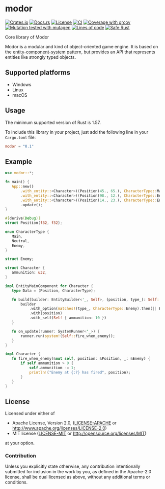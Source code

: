 # modor

[![Crates.io](https://img.shields.io/crates/v/modor.svg)](https://crates.io/crates/modor)
[![Docs.rs](https://img.shields.io/docsrs/modor)](https://docs.rs/crate/modor)
[![License](https://img.shields.io/crates/l/modor)](https://github.com/modor-engine/modor)
[![CI](https://github.com/modor-engine/modor/actions/workflows/ci.yml/badge.svg)](https://github.com/modor-engine/modor/actions/workflows/ci.yml)
[![Coverage with grcov](https://img.shields.io/codecov/c/gh/modor-engine/modor)](https://app.codecov.io/gh/modor-engine/modor)
[![Mutation tested with mutagen](https://img.shields.io/badge/mutation%20tested-mutagen-blue.svg)](https://github.com/modor-engine/modor/actions/workflows/ci.yml)
[![Lines of code](https://tokei.rs/b1/github/modor-engine/modor?category=code)](https://github.com/modor-engine/modor)
[![Safe Rust](https://img.shields.io/badge/safe%20Rust-%E2%9C%94%EF%B8%8F-green.svg)](https://github.com/modor-engine/modor/search?q=unsafe)

Core library of Modor

Modor is a modular and kind of object-oriented game engine.
It is based on the [entity-component-system](https://en.wikipedia.org/wiki/Entity_component_system) pattern,
but provides an API that represents entities like strongly typed objects.

## Supported platforms

- Windows
- Linux
- macOS

## Usage

The minimum supported version of Rust is 1.57.

To include this library in your project, just add the following line in your `Cargo.toml` file:

```toml
modor = "0.1"
```

## Example

 ```rust
use modor::*;

fn main() {
    App::new()
        .with_entity::<Character>((Position(45., 65.), CharacterType::Main))
        .with_entity::<Character>((Position(98., 12.), CharacterType::Enemy))
        .with_entity::<Character>((Position(14., 23.), CharacterType::Enemy))
        .update();
}

#[derive(Debug)]
struct Position(f32, f32);

enum CharacterType {
    Main,
    Neutral,
    Enemy,
}

struct Enemy;

struct Character {
    ammunition: u32,
}

impl EntityMainComponent for Character {
    type Data = (Position, CharacterType);

    fn build(builder: EntityBuilder<'_, Self>, (position, type_): Self::Data) -> Built {
        builder
            .with_option(matches!(type_, CharacterType::Enemy).then(|| Enemy))
            .with(position)
            .with_self(Self { ammunition: 10 })
    }

    fn on_update(runner: SystemRunner<'_>) {
        runner.run(system!(Self::fire_when_enemy));
    }
}

impl Character {
    fn fire_when_enemy(&mut self, position: &Position, _: &Enemy) {
        if self.ammunition > 0 {
            self.ammunition -= 1;
            println!("Enemy at {:?} has fired", position);
        }
    }
}
```

## License

Licensed under either of

* Apache License, Version 2.0, ([LICENSE-APACHE](LICENSE-APACHE) or http://www.apache.org/licenses/LICENSE-2.0)
* MIT license ([LICENSE-MIT](LICENSE-MIT) or http://opensource.org/licenses/MIT)

at your option.

### Contribution

Unless you explicitly state otherwise, any contribution intentionally submitted
for inclusion in the work by you, as defined in the Apache-2.0 license, shall be dual licensed as above, without any
additional terms or conditions.
